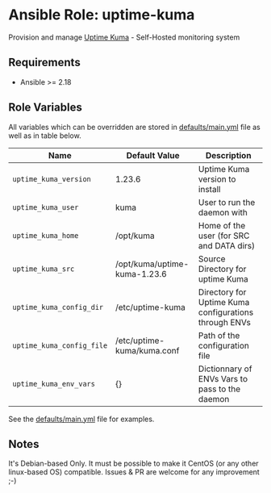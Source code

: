 # Ansible Role: uptime-kuma

Provision and manage [Uptime Kuma](https://github.com/louislam/uptime-kuma) - Self-Hosted monitoring system

## Requirements

- Ansible >= 2.18

## Role Variables

All variables which can be overridden are stored in [defaults/main.yml](defaults/main.yml) file as well as in table below.

| Name           | Default Value | Description                        |
| -------------- | ------------- | -----------------------------------|
| `uptime_kuma_version` | 1.23.6 | Uptime Kuma version to install |
| `uptime_kuma_user` | kuma | User to run the daemon with |
| `uptime_kuma_home` | /opt/kuma | Home of the user (for SRC and DATA dirs) |
| `uptime_kuma_src` | /opt/kuma/uptime-kuma-1.23.6 | Source Directory for uptime Kuma |
| `uptime_kuma_config_dir` | /etc/uptime-kuma | Directory for Uptime Kuma configurations through ENVs |
| `uptime_kuma_config_file` | /etc/uptime-kuma/kuma.conf | Path of the configuration file |
| `uptime_kuma_env_vars` | {} | Dictionnary of ENVs Vars to pass to the daemon |

See the [defaults/main.yml](defaults/main.yml) file for examples.


## Notes

It's Debian-based Only.
It must be possible to make it CentOS (or any other linux-based OS) compatible.
Issues & PR are welcome for any improvement ;-)
